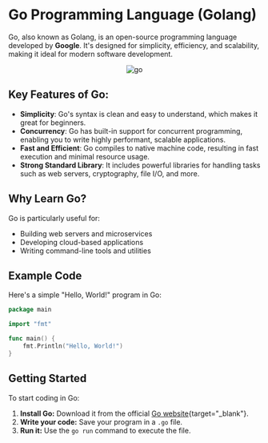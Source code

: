 # Go Programming Language (Golang)

Go, also known as Golang, is an open-source programming language developed by **Google**. It's designed for simplicity, efficiency, and scalability, making it ideal for modern software development.

<p align="center">
  <img src="https://github.com/user-attachments/assets/6177fb36-ca5b-4142-96ef-5352b9bfaea4" alt="go" />
</p>

## Key Features of Go:
- **Simplicity**: Go's syntax is clean and easy to understand, which makes it great for beginners.
- **Concurrency**: Go has built-in support for concurrent programming, enabling you to write highly performant, scalable applications.
- **Fast and Efficient**: Go compiles to native machine code, resulting in fast execution and minimal resource usage.
- **Strong Standard Library**: It includes powerful libraries for handling tasks such as web servers, cryptography, file I/O, and more.

## Why Learn Go?
Go is particularly useful for:
- Building web servers and microservices
- Developing cloud-based applications
- Writing command-line tools and utilities

## Example Code

Here's a simple "Hello, World!" program in Go:

```go
package main

import "fmt"

func main() {
    fmt.Println("Hello, World!")
}
```

## Getting Started

To start coding in Go:

1. **Install Go:** Download it from the official [Go website](https://go.dev/dl/){target="_blank"}.
2. **Write your code:** Save your program in a `.go` file.
3. **Run it:** Use the `go run` command to execute the file.
